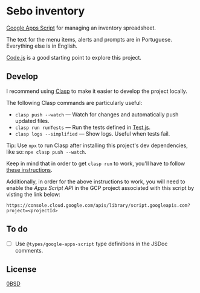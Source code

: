 # Sebo inventory

[Google Apps Script](https://developers.google.com/apps-script) for managing
an inventory spreadsheet.

The text for the menu items, alerts and prompts are in Portuguese. Everything
else is in English.

[Code.js](src/Code.js) is a good starting point to explore this project.

## Develop

I recommend using [Clasp](https://github.com/google/clasp) to make it easier
to develop the project locally.

The following Clasp commands are particularly useful:

- `clasp push --watch` — Watch for changes and automatically push updated files.
- `clasp run runTests` — Run the tests defined in [Test.js](src/Test.js).
- `clasp logs --simplified` — Show logs. Useful when tests fail.

Tip: Use `npx` to run Clasp after installing this project's dev dependencies,
like so: `npx clasp push --watch`.

Keep in mind that in order to get `clasp run` to work, you'll have to follow 
[these instructions](https://github.com/google/clasp/blob/master/docs/run.md).

Additionally, in order for the above instructions to work, you will need to
enable the _Apps Script API_ in the GCP project associated with this script by
visting the link below:

	https://console.cloud.google.com/apis/library/script.googleapis.com?project=<projectId>

## To do

- [ ] Use `@types/google-apps-script` type definitions in the JSDoc comments.

## License

[0BSD](LICENSE)
